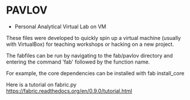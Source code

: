 # PAVLOV

- Personal Analytical Virtual Lab on VM

These files were developed to quickly spin up a virtual machine (usually with VirtualBox) for teaching workshops or hacking on a new project.

The fabfiles can be run by navigating to the fab/pavlov directory and entering the command 'fab' followed by the function name.

For example, the core dependencies can be installed with
    fab install_core

Here is a tutorial on fabric.py
    https://fabric.readthedocs.org/en/0.9.0/tutorial.html